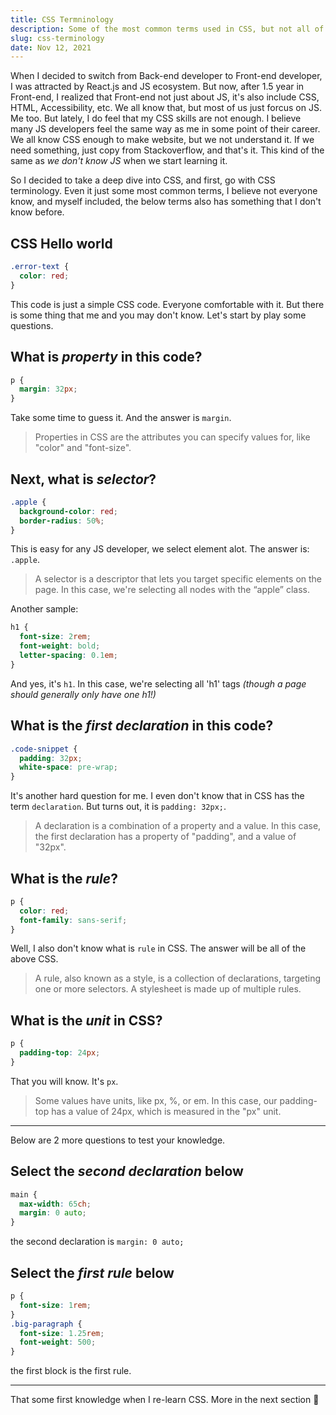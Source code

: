 ```yaml
---
title: CSS Termninology
description: Some of the most common terms used in CSS, but not all of us familiar with them.
slug: css-terminology
date: Nov 12, 2021
---
```


When I decided to switch from Back-end developer to Front-end developer, I was attracted by React.js and JS ecosystem.
But now, after 1.5 year in Front-end, I realized that Front-end not just about JS, it's also include CSS, HTML, Accessibility, etc. We all know that, but most of us just forcus on JS. Me too. But lately, I do feel that my CSS skills are not enough. I believe many JS developers feel the same way as me in some point of their career.
We all know CSS enough to make website, but we not understand it. If we need something, just copy from Stackoverflow, and that's it. This kind of the same as _we don't know JS_ when we start learning it.

So I decided to take a deep dive into CSS, and first, go with CSS terminology. Even it just some most common terms, I believe not everyone know, and myself included, the below terms also has something that I don't know before.

## CSS Hello world

```css
.error-text {
  color: red;
}
```

This code is just a simple CSS code. Everyone comfortable with it.
But there is some thing that me and you may don't know.
Let's start by play some questions.

## What is _property_ in this code?

```css
p {
  margin: 32px;
}
```

Take some time to guess it.
And the answer is `margin`.

> Properties in CSS are the attributes you can specify values for, like "color" and "font-size".

## Next, what is _selector_?

```css
.apple {
  background-color: red;
  border-radius: 50%;
}
```

This is easy for any JS developer, we select element alot. The answer is: `.apple`.

> A selector is a descriptor that lets you target specific elements on the page. In this case, we're selecting all nodes with the “apple” class.

Another sample:

```css
h1 {
  font-size: 2rem;
  font-weight: bold;
  letter-spacing: 0.1em;
}
```

And yes, it's `h1`. In this case, we're selecting all 'h1' tags _(though a page should generally only have one h1!)_

## What is the _first declaration_ in this code?

```css
.code-snippet {
  padding: 32px;
  white-space: pre-wrap;
}
```

It's another hard question for me. I even don't know that in CSS has the term `declaration`.
But turns out, it is `padding: 32px;`.

> A declaration is a combination of a property and a value. In this case, the first declaration has a property of "padding", and a value of "32px".

## What is the _rule_?

```css
p {
  color: red;
  font-family: sans-serif;
}
```

Well, I also don't know what is `rule` in CSS.
The answer will be all of the above CSS.

> A rule, also known as a style, is a collection of declarations, targeting one or more selectors. A stylesheet is made up of multiple rules.

## What is the _unit_ in CSS?

```css
p {
  padding-top: 24px;
}
```

That you will know. It's `px`.

> Some values have units, like px, %, or em. In this case, our padding-top has a value of 24px, which is measured in the "px" unit.

---

Below are 2 more questions to test your knowledge.

## Select the _second declaration_ below

```css
main {
  max-width: 65ch;
  margin: 0 auto;
}
```

the second declaration is `margin: 0 auto;`

## Select the _first rule_ below

```css
p {
  font-size: 1rem;
}
.big-paragraph {
  font-size: 1.25rem;
  font-weight: 500;
}
```

the first block is the first rule.

---

That some first knowledge when I re-learn CSS. More in the next section 🤔
